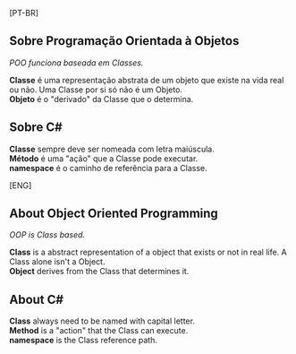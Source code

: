 [PT-BR]

## Sobre Programação Orientada à Objetos

_POO funciona baseada em Classes._

**Classe** é uma representação abstrata de um objeto que existe na vida real ou não. Uma Classe por si só não é um Objeto.  
**Objeto** é o "derivado" da Classe que o determina.

## Sobre C#

**Classe** sempre deve ser nomeada com letra maiúscula.  
**Método** é uma "ação" que a Classe pode executar.  
**namespace** é o caminho de referência para a Classe.

[ENG]

## About Object Oriented Programming

_OOP is Class based._

**Class** is a abstract representation of a object that exists or not in real life. A Class alone isn't a Object.  
**Object** derives from the Class that determines it.

## About C#

**Class** always need to be named with capital letter.  
**Method** is a "action" that the Class can execute.  
**namespace** is the Class reference path.
